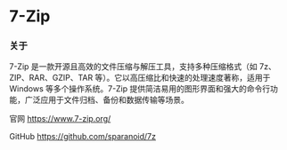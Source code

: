 # 7-Zip

### 关于
7-Zip 是一款开源且高效的文件压缩与解压工具，支持多种压缩格式（如 7z、ZIP、RAR、GZIP、TAR 等）。它以高压缩比和快速的处理速度著称，适用于 Windows 等多个操作系统。7-Zip 提供简洁易用的图形界面和强大的命令行功能，广泛应用于文件归档、备份和数据传输等场景。

官网 <https://www.7-zip.org/>

GitHub <https://github.com/sparanoid/7z>